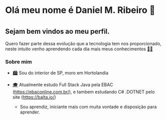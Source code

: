 # Olá meu nome é Daniel M. Ribeiro  👋 <h1>

## Sejam bem vindos ao meu perfil.
  
  Quero fazer parte dessa evolução que a tecnologia tem nos proporcionado, neste intuito venho aprendendo cada dia mais meus conhecimentos <a href='https://emojitool.com/pt/male-student'>👨‍🎓</a>

### Sobre mim

- <a href='https://emojitool.com/pt/cityscape'>🏙️</a> Sou do interior de SP, moro em Hortolandia
  
- <a href='https://emojitool.com/pt/graduation-cap'>🎓</a> Atualmente estudo Full Stack Java pela EBAC (https://ebaconline.com.br/), e tambem estudando C# .DOTNET pelo site (https://balta.io/)
  
  - Sou aprendiz, iniciante mais com muita vontade e disposição para aprender.
